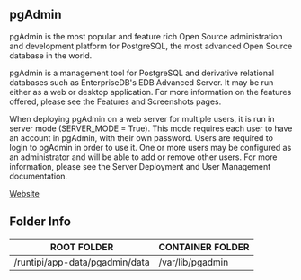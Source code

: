 ## pgAdmin
pgAdmin is the most popular and feature rich Open Source administration and development platform for PostgreSQL, the most advanced Open Source database in the world.

pgAdmin is a management tool for PostgreSQL and derivative relational databases such as EnterpriseDB's EDB Advanced Server. It may be run either as a web or desktop application. For more information on the features offered, please see the Features and Screenshots pages.

When deploying pgAdmin on a web server for multiple users, it is run in server mode (SERVER_MODE = True). This mode requires each user to have an account in pgAdmin, with their own password. Users are required to login to pgAdmin in order to use it. One or more users may be configured as an administrator and will be able to add or remove other users. For more information, please see the Server Deployment and User Management documentation.

[Website](https://www.pgadmin.org/)


## Folder Info
| ROOT FOLDER                    | CONTAINER FOLDER |
|--------------------------------|------------------|
| /runtipi/app-data/pgadmin/data | /var/lib/pgadmin |